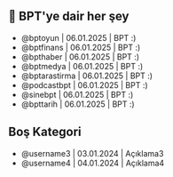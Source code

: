 ## 🤗 BPT'ye dair her şey
- @bptoyun | 06.01.2025 | BPT :)
- @bptfinans | 06.01.2025 | BPT :)
- @bpthaber | 06.01.2025 | BPT :)
- @bptmedya | 06.01.2025 | BPT :)
- @bptarastirma | 06.01.2025 | BPT :)
- @podcastbpt | 06.01.2025 | BPT :)
- @sinebpt | 06.01.2025 | BPT :)
- @bpttarih | 06.01.2025 | BPT :)

## Boş Kategori
- @username3 | 03.01.2024 | Açıklama3
- @username4 | 04.01.2024 | Açıklama4
